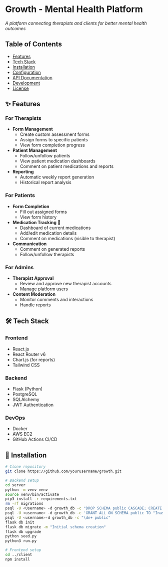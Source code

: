 # Growth - Mental Health Platform

*A platform connecting therapists and clients for better mental health outcomes*

## Table of Contents
- [Features](#features)
- [Tech Stack](#tech-stack)
- [Installation](#installation)
- [Configuration](#configuration)
- [API Documentation](#api-documentation)
- [Development](#development)
- [License](#license)

## ✨ Features

### For Therapists
- **Form Management**
  - Create custom assessment forms
  - Assign forms to specific patients
  - View form completion progress
- **Patient Management**
  - Follow/unfollow patients
  - View patient medication dashboards
  - Comment on patient medications and reports
- **Reporting**
  - Automatic weekly report generation
  - Historical report analysis

### For Patients
- **Form Completion**
  - Fill out assigned forms
  - View form history
- **Medication Tracking** 💊
  - Dashboard of current medications
  - Add/edit medication details
  - Comment on medications (visible to therapist)
- **Communication**
  - Comment on generated reports
  - Follow/unfollow therapists

### For Admins
- **Therapist Approval**
  - Review and approve new therapist accounts
  - Manage platform users
- **Content Moderation**
  - Monitor comments and interactions
  - Handle reports

## 🛠 Tech Stack

### Frontend
- React.js
- React Router v6
- Chart.js (for reports)
- Tailwind CSS

### Backend
- Flask (Python)
- PostgreSQL
- SQLAlchemy
- JWT Authentication

### DevOps
- Docker
- AWS EC2
- GitHub Actions CI/CD

## 🚀 Installation

```bash
# Clone repository
git clone https://github.com/yourusername/growth.git

# Backend setup
cd server
python -m venv venv
source venv/bin/activate 
pip3 install -r requirements.txt
rm -rf migrations
psql -U <Username> -d growth_db -c "DROP SCHEMA public CASCADE; CREATE SCHEMA public;"
psql -U <username> -d growth_db -c 'GRANT ALL ON SCHEMA public TO "Inashyatt1";'
psql -U <username>-d growth_db -c "\dn+ public"
flask db init
flask db migrate -m "Initial schema creation"
flask db upgrade
python seed.py
python3 run.py

# Frontend setup
cd ../client
npm install
